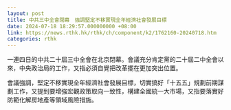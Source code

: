 ```yaml
---
layout: post
title: 中共三中全會閉幕　強調堅定不移實現全年經濟社會發展目標
date: 2024-07-18 18:29:57.000000000 +08:00
link: https://news.rthk.hk/rthk/ch/component/k2/1762160-20240718.htm
categories: rthk
---
```


一連四日的中共二十屆三中全會在北京閉幕。會議充分肯定黨的二十屆二中全會以來，中央政治局的工作，又指必須自覺把改革擺在更加突出位置。

會議強調，堅定不移實現全年經濟社會發展目標，切實搞好「十五五」規劃前期謀劃工作，又提到要增強宏觀政策取向一致性，構建全國統一大市場，又指要落實好防範化解房地產等領域風險措施。
